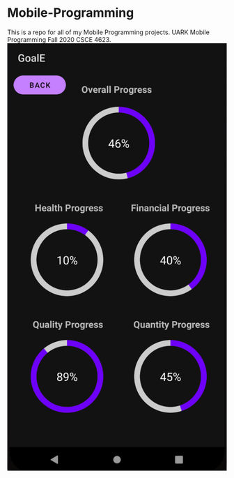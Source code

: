 # Mobile-Programming
This is a repo for all of my Mobile Programming projects. UARK Mobile Programming Fall 2020 CSCE 4623.
![Screenshot](https://github.com/lukelmiller/Mobile-Programming/blob/main/GoalE.png?raw=true)
